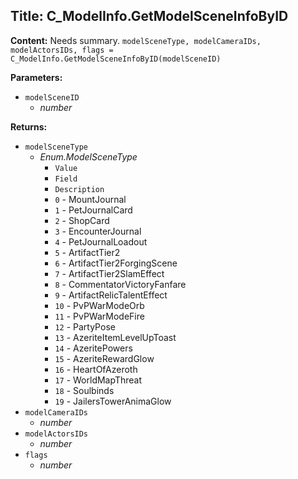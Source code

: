 ## Title: C_ModelInfo.GetModelSceneInfoByID

**Content:**
Needs summary.
`modelSceneType, modelCameraIDs, modelActorsIDs, flags = C_ModelInfo.GetModelSceneInfoByID(modelSceneID)`

**Parameters:**
- `modelSceneID`
  - *number*

**Returns:**
- `modelSceneType`
  - *Enum.ModelSceneType*
    - `Value`
    - `Field`
    - `Description`
    - `0` - MountJournal
    - `1` - PetJournalCard
    - `2` - ShopCard
    - `3` - EncounterJournal
    - `4` - PetJournalLoadout
    - `5` - ArtifactTier2
    - `6` - ArtifactTier2ForgingScene
    - `7` - ArtifactTier2SlamEffect
    - `8` - CommentatorVictoryFanfare
    - `9` - ArtifactRelicTalentEffect
    - `10` - PvPWarModeOrb
    - `11` - PvPWarModeFire
    - `12` - PartyPose
    - `13` - AzeriteItemLevelUpToast
    - `14` - AzeritePowers
    - `15` - AzeriteRewardGlow
    - `16` - HeartOfAzeroth
    - `17` - WorldMapThreat
    - `18` - Soulbinds
    - `19` - JailersTowerAnimaGlow
- `modelCameraIDs`
  - *number*
- `modelActorsIDs`
  - *number*
- `flags`
  - *number*